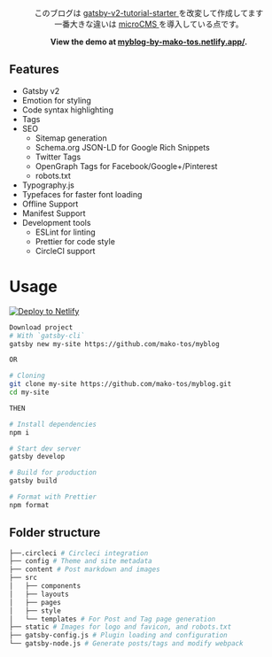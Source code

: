 <p align="center">
  このブログは
  <a href="https://github.com/justinformentin/gatsby-v2-tutorial-starter">
    gatsby-v2-tutorial-starter
  </a>
  を改変して作成してます
  <br />
  一番大きな違いは
  <a href="https://microcms.io/">
    microCMS
  </a>
  を導入している点です。
</p>

<p align="center">
  <strong>
    View the demo at <a href="https://myblog-by-mako-tos.netlify.app/">myblog-by-mako-tos.netlify.app/</a>.
  </strong>
</p>

## Features

- Gatsby v2
- Emotion for styling
- Code syntax highlighting
- Tags
- SEO
  - Sitemap generation
  - Schema.org JSON-LD for Google Rich Snippets
  - Twitter Tags
  - OpenGraph Tags for Facebook/Google+/Pinterest
  - robots.txt
- Typography.js
- Typefaces for faster font loading
- Offline Support
- Manifest Support
- Development tools
  - ESLint for linting
  - Prettier for code style
  - CircleCI support

# Usage

[![Deploy to Netlify](https://www.netlify.com/img/deploy/button.svg)](https://app.netlify.com/start/deploy?repository=https://github.com/mako-tos/myblog)

```bash
Download project
# With `gatsby-cli`
gatsby new my-site https://github.com/mako-tos/myblog

OR

# Cloning
git clone my-site https://github.com/mako-tos/myblog.git
cd my-site

THEN

# Install dependencies
npm i

# Start dev server
gatsby develop

# Build for production
gatsby build

# Format with Prettier
npm format

```

## Folder structure
```bash
├──.circleci # Circleci integration
├── config # Theme and site metadata
├── content # Post markdown and images
├── src
│   ├── components
│   ├── layouts
│   ├── pages
│   ├── style
│   └── templates # For Post and Tag page generation
├── static # Images for logo and favicon, and robots.txt
├── gatsby-config.js # Plugin loading and configuration
└── gatsby-node.js # Generate posts/tags and modify webpack
```
